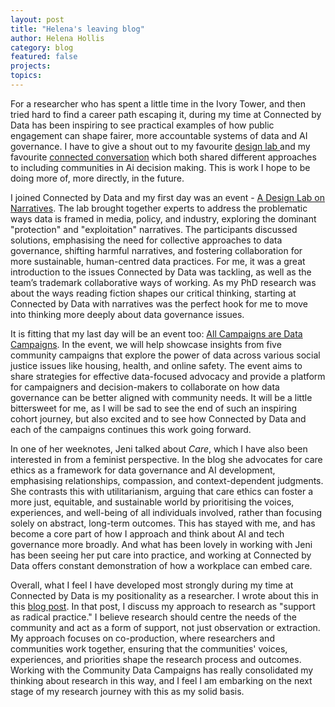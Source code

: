 ```yaml
---
layout: post
title: "Helena's leaving blog"
author: Helena Hollis
category: blog
featured: false
projects:
topics:
---
```

For a researcher who has spent a little time in the Ivory Tower, and then tried hard to find a career path escaping it, during my time at Connected by Data has been inspiring to see practical examples of how public engagement can shape fairer, more accountable systems of data and AI governance. I have to give a shout out to my favourite [design lab ](https://connectedbydata.org/events/2023-11-22-deliberative-governance-data-and-ai)and my favourite [connected conversation](https://connectedbydata.org/events/2023-09-26-connected-conversation-public-voices-ai) which both shared different approaches to including communities in Ai decision making. This is work I hope to be doing more of, more directly, in the future.

<!--more-->

I joined Connected by Data and my first day was an event - [A Design Lab on Narratives](https://connectedbydata.org/assets/resources/Data%20Narrative%20Design%20Lab%20Report.pdf). The lab brought together experts to address the problematic ways data is framed in media, policy, and industry, exploring the dominant "protection" and "exploitation" narratives. The participants discussed solutions, emphasising the need for collective approaches to data governance, shifting harmful narratives, and fostering collaboration for more sustainable, human-centred data practices​. For me, it was a great introduction to the issues Connected by Data was tackling, as well as the team’s trademark collaborative ways of working. As my PhD research was about the ways reading fiction shapes our critical thinking, starting at Connected by Data with narratives was the perfect hook for me to move into thinking more deeply about data governance issues. 

It is fitting that my last day will be an event too: [All Campaigns are Data Campaigns](https://connectedbydata.org/events/2024-09-26-all-campaigns-are-data-campaigns). In the event, we will help showcase insights from five community campaigns that explore the power of data across various social justice issues like housing, health, and online safety. The event aims to share strategies for effective data-focused advocacy and provide a platform for campaigners and decision-makers to collaborate on how data governance can be better aligned with community needs. It will be a little bittersweet for me, as I will be sad to see the end of such an inspiring cohort journey, but also excited and to see how Connected by Data and each of the campaigns continues this work going forward.

In one of her weeknotes, Jeni talked about _Care_, which I have also been interested in from a feminist perspective. In the blog she advocates for care ethics as a framework for data governance and AI development, emphasising relationships, compassion, and context-dependent judgments. She contrasts this with utilitarianism, arguing that care ethics can foster a more just, equitable, and sustainable world by prioritising the voices, experiences, and well-being of all individuals involved, rather than focusing solely on abstract, long-term outcomes. This has stayed with me, and has become a core part of how I approach and think about AI and tech governance more broadly. And what has been lovely in working with Jeni has been seeing her put care into practice, and working at Connected by Data offers constant demonstration of how a workplace can embed care.

Overall, what I feel I have developed most strongly during my time at Connected by Data is my positionality as a researcher. I wrote about this in this [blog post](https://connectedbydata.org/news/2024/05/02/support-as-radical-research). In that post, I discuss my approach to research as "support as radical practice." I believe research should centre the needs of the community and act as a form of support, not just observation or extraction. My approach focuses on co-production, where researchers and communities work together, ensuring that the communities' voices, experiences, and priorities shape the research process and outcomes. Working with the Community Data Campaigns has really consolidated my thinking about research in this way, and I feel I am embarking on the next stage of my research journey with this as my solid basis. 